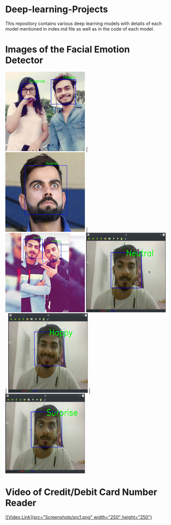 # Deep-learning-Projects
This repository contains various deep learning models with details of each model mentioned in index.md file as well as in the code of each model.
# Images of the Facial Emotion Detector 
<img src="Screenshots/screenshot.jpg" width="250"> | <img src="Screenshots/screenshot2.jpg" width="250" height="250"> | <img src="Screenshots/screenshot1.jpg" width="250">
<img src="Screenshots/src1.png" width="250" height="250"> | <img src="Screenshots/src2.png" width="250" height="250"> | <img src="Screenshots/src3.png" width="250" height="250">
# Video of Credit/Debit Card Number Reader
[![Video Link](src="Screenshots/src1.png" width="250" height="250")](https://youtu.be/a2sxceuVI6E)
